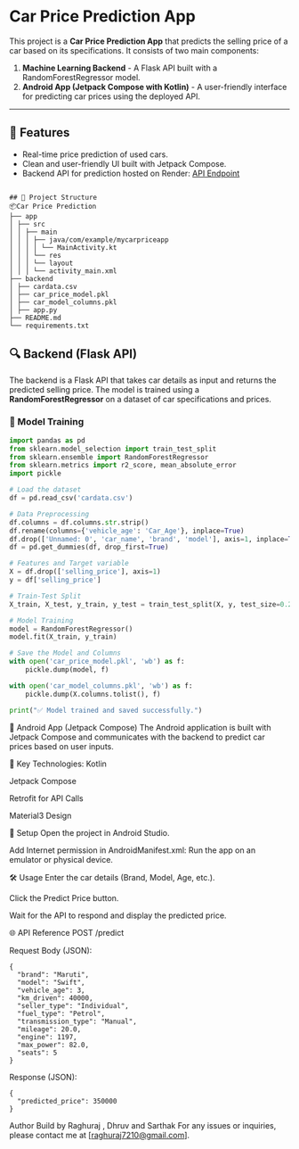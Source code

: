 # Car Price Prediction App

This project is a **Car Price Prediction App** that predicts the selling price of a car based on its specifications. It consists of two main components:

1. **Machine Learning Backend** - A Flask API built with a RandomForestRegressor model.
2. **Android App (Jetpack Compose with Kotlin)** - A user-friendly interface for predicting car prices using the deployed API.

---

## 🚀 Features
- Real-time price prediction of used cars.
- Clean and user-friendly UI built with Jetpack Compose.
- Backend API for prediction hosted on Render: [API Endpoint](https://car-predict-cqb9.onrender.com/predict)

```

## 📂 Project Structure
📦Car Price Prediction
├── app
│ ├── src
│ │ ├── main
│ │ │ ├── java/com/example/mycarpriceapp
│ │ │ │ └── MainActivity.kt
│ │ │ └── res
│ │ │ └── layout
│ │ │ └── activity_main.xml
├── backend
│ ├── cardata.csv
│ ├── car_price_model.pkl
│ ├── car_model_columns.pkl
│ ├── app.py
├── README.md
└── requirements.txt

```

## 🔍 Backend (Flask API)

The backend is a Flask API that takes car details as input and returns the predicted selling price. The model is trained using a **RandomForestRegressor** on a dataset of car specifications and prices.

### 📝 Model Training

```python
import pandas as pd
from sklearn.model_selection import train_test_split
from sklearn.ensemble import RandomForestRegressor
from sklearn.metrics import r2_score, mean_absolute_error
import pickle

# Load the dataset
df = pd.read_csv('cardata.csv')

# Data Preprocessing
df.columns = df.columns.str.strip()
df.rename(columns={'vehicle_age': 'Car_Age'}, inplace=True)
df.drop(['Unnamed: 0', 'car_name', 'brand', 'model'], axis=1, inplace=True)
df = pd.get_dummies(df, drop_first=True)

# Features and Target variable
X = df.drop(['selling_price'], axis=1)
y = df['selling_price']

# Train-Test Split
X_train, X_test, y_train, y_test = train_test_split(X, y, test_size=0.2, random_state=42)

# Model Training
model = RandomForestRegressor()
model.fit(X_train, y_train)

# Save the Model and Columns
with open('car_price_model.pkl', 'wb') as f:
    pickle.dump(model, f)

with open('car_model_columns.pkl', 'wb') as f:
    pickle.dump(X.columns.tolist(), f)

print("✅ Model trained and saved successfully.")

```
📱 Android App (Jetpack Compose)
The Android application is built with Jetpack Compose and communicates with the backend to predict car prices based on user inputs.

🔨 Key Technologies:
Kotlin

Jetpack Compose

Retrofit for API Calls

Material3 Design

🔧 Setup
Open the project in Android Studio.

Add Internet permission in AndroidManifest.xml:
<uses-permission android:name="android.permission.INTERNET" />
Run the app on an emulator or physical device.

🛠️ Usage
Enter the car details (Brand, Model, Age, etc.).

Click the Predict Price button.

Wait for the API to respond and display the predicted price.

🌐 API Reference
POST /predict

Request Body (JSON):
```
{
  "brand": "Maruti",
  "model": "Swift",
  "vehicle_age": 3,
  "km_driven": 40000,
  "seller_type": "Individual",
  "fuel_type": "Petrol",
  "transmission_type": "Manual",
  "mileage": 20.0,
  "engine": 1197,
  "max_power": 82.0,
  "seats": 5
}
```
Response (JSON):
```
{
  "predicted_price": 350000
}
```

Author
Build by Raghuraj , Dhruv and Sarthak
For any issues or inquiries, please contact me at [raghuraj7210@gmail.com].
